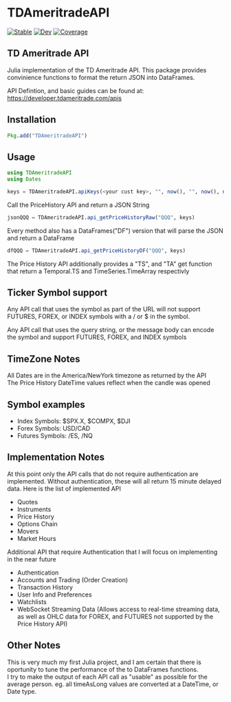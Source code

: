 # TDAmeritradeAPI

[![Stable](https://img.shields.io/badge/docs-stable-blue.svg)](https://aprueser.github.io/TDAmeritradeAPI.jl/stable)
[![Dev](https://img.shields.io/badge/docs-dev-blue.svg)](https://aprueser.github.io/TDAmeritradeAPI.jl/dev)
[![Coverage](https://codecov.io/gh/aprueser/TDAmeritradeAPI.jl/branch/main/graph/badge.svg)](https://codecov.io/gh/aprueser/TDAmeritradeAPI.jl)

## TD Ameritrade API
Julia implementation of the TD Ameritrade API.  This package provides convinience functions to format the return JSON into DataFrames.

API Defintion, and basic guides can be found at: https://developer.tdameritrade.com/apis

## Installation
```Julia
Pkg.add("TDAmeritradeAPI")
```

## Usage
```Julia
using TDAmeritradeAPI
using Dates

keys = TDAmeritradeAPI.apiKeys(<your cust key>, "", now(), "", now(), now() - Minute(30), "unauthorized");
```

Call the PriceHistory API and return a JSON String
```Julia
jsonQQQ = TDAmeritradeAPI.api_getPriceHistoryRaw("QQQ", keys)
```

Every method also has a DataFrames("DF") version that will parse the JSON and return a DataFrame
```Julia
dfQQQ = TDAmeritradeAPI.api_getPriceHistoryDF("QQQ", keys)
```

The Price History API additionally provides a "TS", and "TA" get function that return a Temporal.TS and TimeSeries.TimeArray respectivly 

## Ticker Symbol support
Any API call that uses the symbol as part of the URL will not support FUTURES, FOREX, or INDEX symbols with a / or $ in the symbol.  

Any API call that uses the query string, or the message body can encode the symbol and support FUTURES, FOREX, and INDEX symbols

## TimeZone Notes
All Dates are in the America/NewYork timezone as returned by the API  
The Price History DateTime values reflect when the candle was opened

## Symbol examples
- Index Symbols: $SPX.X, $COMPX, $DJI
- Forex Symbols: USD/CAD
- Futures Symbols: /ES, /NQ

## Implementation Notes
At this point only the API calls that do not require authentication are implemented.  Without authentication, these will all return 15 minute delayed data.
Here is the list of implemented API 
+ Quotes
+ Instruments
+ Price History
+ Options Chain
+ Movers
+ Market Hours

Additional API that require Authentication that I will focus on implementing in the near future
+ Authentication
+ Accounts and Trading (Order Creation)
+ Transaction History
+ User Info and Preferences
+ Watchlists
+ WebSocket Streaming Data (Allows access to real-time streaming data, as well as OHLC data for FOREX, and FUTURES not supported by the Price History API)

## Other Notes 
This is very much my first Julia project, and I am certain that there is oportunity to tune the performance of the to DataFrames functions.  
I try to make the output of each API call as "usable" as possible for the average person.  eg. all timeAsLong values are converted at a DateTime, or Date type.
